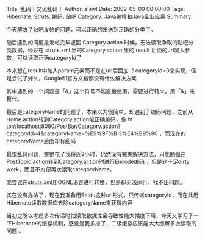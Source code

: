 Title: 乱码！又见乱码！
Author: alswl
Date: 2009-05-09 00:00:00
Tags: Hibernate, Struts, 编码, 贴吧
Category: Java编程和Java企业应用
Summary: 

今天解决了贴吧发帖的问题，可以正确的发送到正确的分类了。

随后遇到的问题是发帖完毕返回 Category.action 时候，无法读取争取的贴吧分类数据，经过在 struts.xml
里的Category.action 里的 result 后面的url加入参数，可以读取正确categoryId了

本来想在result中加入param元素而不是在url后面加 ？categoryId=0来实现，但是尝试了好久，Google和官方文档都没有什么解决方案

其中遇到的一个问题是「&」这个符号不能直接使用，需要进行转义，用「&amp;」来替代。

最后是categoryName的问题了，本来以为很简单，却遇到了编码问题，之前从Home.action转到Category.action能正确编码，像 ht
tp://localhost:8080/PostBar/Category.action?categoryId=4&categoryName=%E9%9F%B
3%E4%B9%90 ，而现在的categoryName后面却有乱码

最恨乱码问题，整整花了我将近2小时，仍然没有完美解决方法，只能勉强在PostTopic.action转到Category.action时进行Encode编码
，但是这十足dirty work，而且不方便再次读取categoryName。

我尝试在struts.xml用OGNL语言进行转换，但是却无法运行，找不出问题。

实在没有办法了，现在我准备用Baidu这种url形式，只传递categoryId，而在此用Hibernate读取数据库去除categoryName来获得内容

当初之所以考虑多次传递时怕读取数据库会导致性能大幅度下降，今天又学习了一下Hibernate的缓存机制，感觉是我多虑了，二级缓存应该能大大缓解多次读取的问题
。

